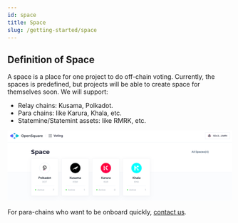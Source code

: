 ```yaml
---
id: space
title: Space
slug: /getting-started/space
---
```

## Definition of Space
A space is a place for one project to do off-chain voting. Currently, the spaces is predefined, 
but projects will be able to create space for themselves soon. We will support:
- Relay chains: Kusama, Polkadot.
- Para chains: like Karura, Khala, etc.
- Statemine/Statemint assets: like RMRK, etc.

![App home](../static/figure/voting-space.png)

For para-chains who want to be onboard quickly, [contact us](mailto:yongfeng@opensquare.network).
